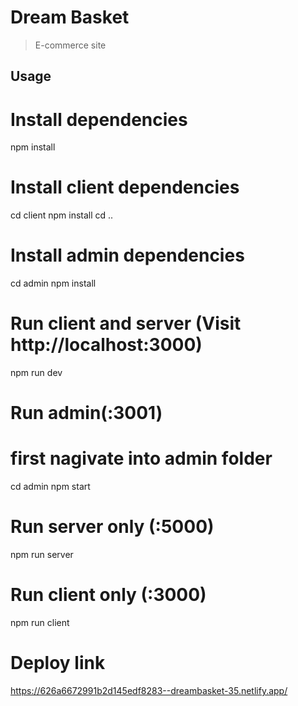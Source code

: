 # Dream Basket

> E-commerce site

## Usage


# Install dependencies
npm install

# Install client dependencies
cd client
npm install
cd ..
# Install admin dependencies
cd admin
npm install

# Run client and server (Visit http://localhost:3000)
npm run dev

# Run admin(:3001)
# first nagivate into admin folder
cd admin
npm start


# Run server only (:5000)
npm run server

# Run client only (:3000)
npm run client
# Deploy link
https://626a6672991b2d145edf8283--dreambasket-35.netlify.app/
